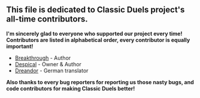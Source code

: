 ## This file is dedicated to **Classic Duels** project's all-time contributors.

**I'm sincerely glad to everyone who supported our project every time!**
**Contributors are listed in alphabetical order, every contributor is equally important!**

* [Breakthrough](https://www.spigotmc.org/members/breakthrough.468521/) - Author
* [Despical](https://www.spigotmc.org/members/despical.615094/) - Owner & Author
* [Dreandor](https://www.spigotmc.org/members/dreandor.643921/) - German translator

**Also thanks to every bug reporters for reporting us those nasty bugs, and code contributors for making Classic Duels better!**
